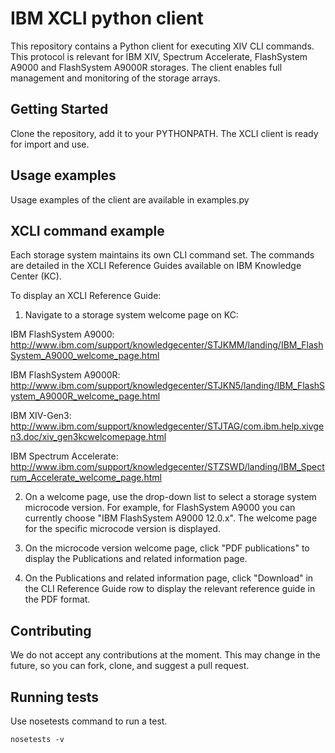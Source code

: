 # IBM XCLI python client

This repository contains a Python client for executing XIV CLI commands.
This protocol is relevant for IBM XIV, Spectrum Accelerate, FlashSystem A9000
and FlashSystem A9000R storages.
The client enables full management and monitoring of the storage arrays.

## Getting Started  

Clone the repository, add it to your PYTHONPATH. The XCLI client is ready for import and use.

## Usage examples

Usage examples of the client are available in examples.py

## XCLI command example

Each storage system maintains its own CLI command set. The commands are detailed in the XCLI Reference Guides available on IBM Knowledge Center (KC).

To display an XCLI Reference Guide:

1. Navigate to a storage system welcome page on KC:

IBM FlashSystem A9000: http://www.ibm.com/support/knowledgecenter/STJKMM/landing/IBM_FlashSystem_A9000_welcome_page.html

IBM FlashSystem A9000R: http://www.ibm.com/support/knowledgecenter/STJKN5/landing/IBM_FlashSystem_A9000R_welcome_page.html

IBM XIV-Gen3: http://www.ibm.com/support/knowledgecenter/STJTAG/com.ibm.help.xivgen3.doc/xiv_gen3kcwelcomepage.html

IBM Spectrum Accelerate: http://www.ibm.com/support/knowledgecenter/STZSWD/landing/IBM_Spectrum_Accelerate_welcome_page.html

2. On a welcome page, use the drop-down list to select a storage system microcode version. For example, for FlashSystem A9000 you can currently choose "IBM FlashSystem A9000 12.0.x". The welcome page for the specific microcode version is displayed.

3. On the microcode version welcome page, click "PDF publications" to display the Publications and related information page.

4. On the Publications and related information page, click "Download" in the CLI Reference Guide row to display the relevant reference guide in the PDF format.


## Contributing
We do not accept any contributions at the moment.
This may change in the future, so you can fork, clone, and suggest a pull request.

## Running tests
Use nosetests command to run a test.

    nosetests -v
